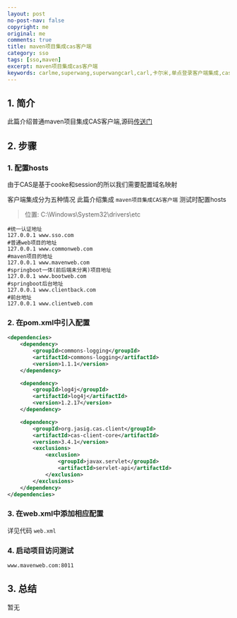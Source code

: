 ```yaml
---
layout: post
no-post-nav: false 
copyright: me
original: me
comments: true
title: maven项目集成cas客户端
category: sso
tags: [sso,maven]
excerpt: maven项目集成cas客户端
keywords: carlme,superwang,superwangcarl,carl,卡尔米,单点登录客户端集成,cas,client
---
```


## 1. 简介

此篇介绍普通maven项目集成CAS客户端,源码[传送门](https://github.com/SuperWangCarl/cas-client/tree/master/sso-client-maven-web)

## 2. 步骤

### 1. 配置hosts

由于CAS是基于cooke和session的所以我们需要配置域名映射

客户端集成分为五种情况 此篇介绍集成 `maven项目集成CAS客户端`
测试时配置hosts

> 位置: C:\Windows\System32\drivers\etc

```shell
#统一认证地址
127.0.0.1 www.sso.com
#普通web项目的地址
127.0.0.1 www.commonweb.com
#maven项目的地址
127.0.0.1 www.mavenweb.com
#springboot一体(前后端未分离)项目地址
127.0.0.1 www.bootweb.com
#springboot后台地址
127.0.0.1 www.clientback.com
#前台地址
127.0.0.1 www.clientweb.com
```

### 2. 在pom.xml中引入配置

```xml
<dependencies>
    <dependency>
        <groupId>commons-logging</groupId>
        <artifactId>commons-logging</artifactId>
        <version>1.1.1</version>
    </dependency>

    <dependency>
        <groupId>log4j</groupId>
        <artifactId>log4j</artifactId>
        <version>1.2.17</version>
    </dependency>

    <dependency>
        <groupId>org.jasig.cas.client</groupId>
        <artifactId>cas-client-core</artifactId>
        <version>3.4.1</version>
        <exclusions>
            <exclusion>
                <groupId>javax.servlet</groupId>
                <artifactId>servlet-api</artifactId>
            </exclusion>
        </exclusions>
    </dependency>
</dependencies>
```

### 3. 在web.xml中添加相应配置

详见代码 `web.xml`

### 4. 启动项目访问测试

```
www.mavenweb.com:8011
```

## 3. 总结

暂无